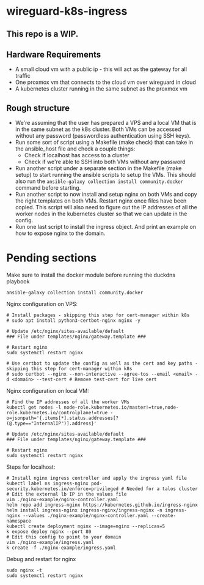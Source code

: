 # wireguard-k8s-ingress

## This repo is a WIP.

## Hardware Requirements

- A small cloud vm with a public ip - this will act as the gateway for all traffic
- One proxmox vm that connects to the cloud vm over wireguard in cloud
- A kubernetes cluster running in the same subnet as the proxmox vm

## Rough structure

- We're assuming that the user has prepared a VPS and a local VM that is in the same subnet as the k8s cluster. Both VMs can be accessed without any password (passwordless authentication using SSH keys).
- Run some sort of script using a Makefile (make check) that can take in the ansible_host file and check a couple things:
    - Check if localhost has access to a cluster
    - Check if we're able to SSH into both VMs without any password
- Run another script under a separate section in the Makefile (make setup) to start running the ansible scripts to setup the VMs. This should also run the `ansible-galaxy collection install community.docker` command before starting.
- Run another script to now install and setup nginx on both VMs and copy the right templates on both VMs. Restart nginx once files have been copied. This script will also need to figure out the IP addresses of all the worker nodes in the kubernetes cluster so that we can update in the config.
- Run one last script to install the ingress object. And print an example on how to expose nginx to the domain.


# Pending sections

Make sure to install the docker module before running the duckdns playbook
```
ansible-galaxy collection install community.docker
```

Nginx configuration on VPS:

```
# Install packages - skipping this step for cert-manager within k8s
# sudo apt install python3-certbot-nginx nginx -y

# Update /etc/nginx/sites-available/default
### File under templates/nginx/gateway.template ###

# Restart nginx
sudo systemctl restart nginx

# Use certbot to update the config as well as the cert and key paths - skipping this step for cert-manager within k8s
# sudo certbot --nginx --non-interactive --agree-tos --email <email> -d <domain> --test-cert # Remove test-cert for live cert
```

Nginx configuration on local VM:

```
# Find the IP addresses of all the worker VMs
kubectl get nodes -l node-role.kubernetes.io/master!=true,node-role.kubernetes.io/controlplane!=true -o=jsonpath='{.items[*].status.addresses[?(@.type=="InternalIP")].address}'

# Update /etc/nginx/sites-available/default
### File under templates/nginx/gateway.template ###

# Restart nginx
sudo systemctl restart nginx
```

Steps for localhost:

```
# Install nginx ingress controller and apply the ingress yaml file
kubectl label ns ingress-nginx pod-security.kubernetes.io/enforce=privileged # Needed for a talos cluster
# Edit the external lb IP in the values file 
vim ./nginx-example/nginx-controller.yaml
helm repo add ingress-nginx https://kubernetes.github.io/ingress-nginx
helm install ingress-nginx ingress-nginx/ingress-nginx -n ingress-nginx --values ./nginx-example/nginx-controller.yaml --create-namespace
kubectl create deployment nginx --image=nginx --replicas=5
k expose deploy nginx --port 80
# Edit this config to point to your domain
vim ./nginx-example/ingress.yaml
k create -f ./nginx-example/ingress.yaml
```

Debug and restart for nginx

```
sudo nginx -t
sudo systemctl restart nginx
```